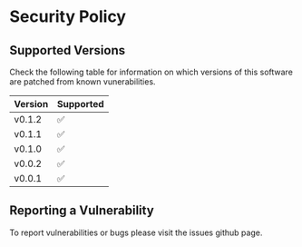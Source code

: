 # Security Policy

## Supported Versions

Check the following table for information on which versions of this software are patched from known vunerabilities.

| Version | Supported          |
| ------- | ------------------ |
| v0.1.2   | :white_check_mark: |
| v0.1.1   | :white_check_mark: |
| v0.1.0   | :white_check_mark: |
| v0.0.2   | :white_check_mark: |
| v0.0.1   | :white_check_mark: |

## Reporting a Vulnerability

To report vulnerabilities or bugs please visit the issues github page.
